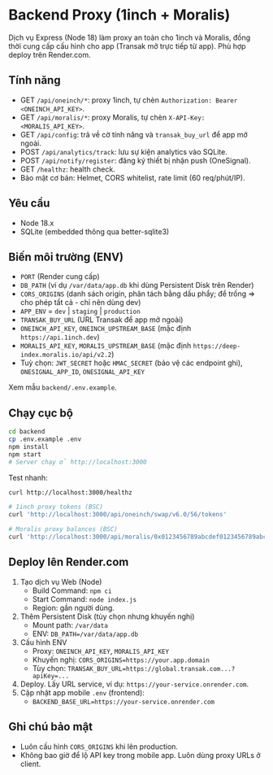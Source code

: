# Backend Proxy (1inch + Moralis)

Dịch vụ Express (Node 18) làm proxy an toàn cho 1inch và Moralis, đồng thời cung cấp cấu hình cho app (Transak mở trực tiếp từ app). Phù hợp deploy trên Render.com.

## Tính năng
- GET `/api/oneinch/*`: proxy 1inch, tự chèn `Authorization: Bearer <ONEINCH_API_KEY>`.
- GET `/api/moralis/*`: proxy Moralis, tự chèn `X-API-Key: <MORALIS_API_KEY>`.
- GET `/api/config`: trả về cờ tính năng và `transak_buy_url` để app mở ngoài.
- POST `/api/analytics/track`: lưu sự kiện analytics vào SQLite.
- POST `/api/notify/register`: đăng ký thiết bị nhận push (OneSignal).
- GET `/healthz`: health check.
- Bảo mật cơ bản: Helmet, CORS whitelist, rate limit (60 req/phút/IP).

## Yêu cầu
- Node 18.x
- SQLite (embedded thông qua better-sqlite3)

## Biến môi trường (ENV)
- `PORT` (Render cung cấp)
- `DB_PATH` (ví dụ `/var/data/app.db` khi dùng Persistent Disk trên Render)
- `CORS_ORIGINS` (danh sách origin, phân tách bằng dấu phẩy; để trống => cho phép tất cả - chỉ nên dùng dev)
- `APP_ENV` = `dev` | `staging` | `production`
- `TRANSAK_BUY_URL` (URL Transak để app mở ngoài)
- `ONEINCH_API_KEY`, `ONEINCH_UPSTREAM_BASE` (mặc định `https://api.1inch.dev`)
- `MORALIS_API_KEY`, `MORALIS_UPSTREAM_BASE` (mặc định `https://deep-index.moralis.io/api/v2.2`)
- Tuỳ chọn: `JWT_SECRET` hoặc `HMAC_SECRET` (bảo vệ các endpoint ghi), `ONESIGNAL_APP_ID`, `ONESIGNAL_API_KEY`

Xem mẫu `backend/.env.example`.

## Chạy cục bộ
```bash
cd backend
cp .env.example .env
npm install
npm start
# Server chạy ở http://localhost:3000
```

Test nhanh:
```bash
curl http://localhost:3000/healthz

# 1inch proxy tokens (BSC)
curl 'http://localhost:3000/api/oneinch/swap/v6.0/56/tokens'

# Moralis proxy balances (BSC)
curl 'http://localhost:3000/api/moralis/0x0123456789abcdef0123456789abcdef01234567/erc20?chain=bsc&limit=5'
```

## Deploy lên Render.com
1. Tạo dịch vụ Web (Node)
   - Build Command: `npm ci`
   - Start Command: `node index.js`
   - Region: gần người dùng.
2. Thêm Persistent Disk (tùy chọn nhưng khuyến nghị)
   - Mount path: `/var/data`
   - ENV: `DB_PATH=/var/data/app.db`
3. Cấu hình ENV
   - Proxy: `ONEINCH_API_KEY`, `MORALIS_API_KEY`
   - Khuyến nghị: `CORS_ORIGINS=https://your.app.domain`
   - Tùy chọn: `TRANSAK_BUY_URL=https://global.transak.com...?apiKey=...`
4. Deploy. Lấy URL service, ví dụ: `https://your-service.onrender.com`.
5. Cập nhật app mobile `.env` (frontend):
   - `BACKEND_BASE_URL=https://your-service.onrender.com`

## Ghi chú bảo mật
- Luôn cấu hình `CORS_ORIGINS` khi lên production.
- Không bao giờ để lộ API key trong mobile app. Luôn dùng proxy URLs ở client.
